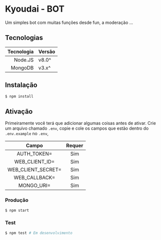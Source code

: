 # Kyoudai - BOT

Um simples bot com muitas funções desde fun, a moderação ...

## Tecnologias

|Tecnologia|Versão|
|---------:|:-----|
| Node.JS  | v8.0^|
| MongoDB  | v3.x^|

## Instalação

```bash
$ npm install
```

## Ativação

Primeiramente você terá que adicionar algumas coisas antes de ativar. 
Crie um arquivo chamado `.env`, copie e cole os campos que estão dentro do `.env.example` no `.env`,

|       Campo        |Requer|
|:------------------:|:----:|
| AUTH_TOKEN=        |  Sim |
| WEB_CLIENT_ID=     |  Sim |
| WEB_CLIENT_SECRET= |  Sim |
| WEB_CALLBACK=      |  Sim |
| MONGO_URI=         |  Sim |

### Produção

```bash
$ npm start
```

### Test

```bash
$ npm test # Em desenvolvimento
```
